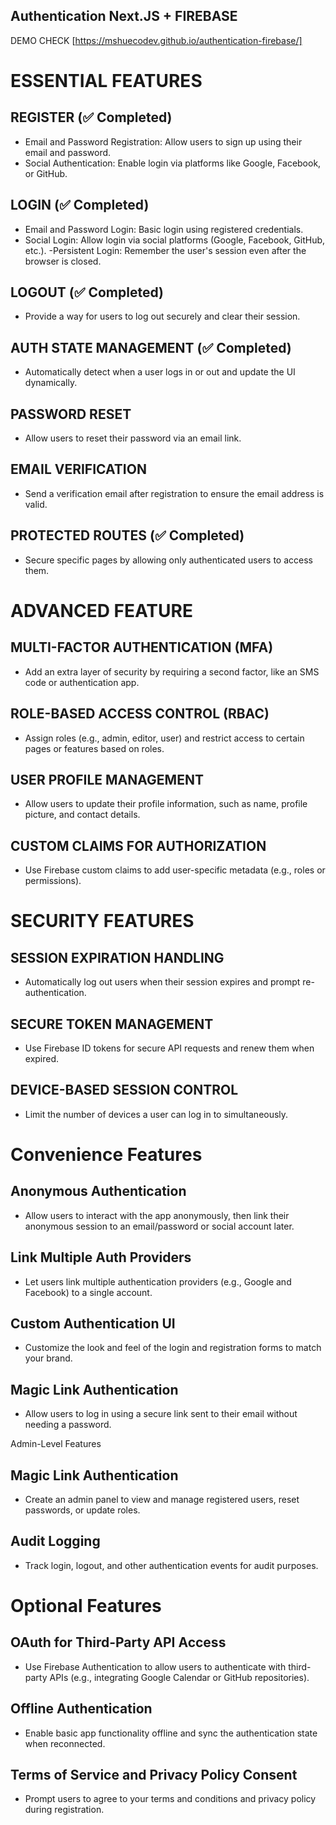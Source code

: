 ## Authentication Next.JS + FIREBASE

DEMO CHECK [https://mshuecodev.github.io/authentication-firebase/]

# ESSENTIAL FEATURES

## REGISTER (✅ Completed)

-   Email and Password Registration: Allow users to sign up using their email and password.
-   Social Authentication: Enable login via platforms like Google, Facebook, or GitHub.

## LOGIN (✅ Completed)

-   Email and Password Login: Basic login using registered credentials.
-   Social Login: Allow login via social platforms (Google, Facebook, GitHub, etc.). -Persistent Login: Remember the user's session even after the browser is closed.

## LOGOUT (✅ Completed)

-   Provide a way for users to log out securely and clear their session.

## AUTH STATE MANAGEMENT (✅ Completed)

-   Automatically detect when a user logs in or out and update the UI dynamically.

## PASSWORD RESET

-   Allow users to reset their password via an email link.

## EMAIL VERIFICATION

-   Send a verification email after registration to ensure the email address is valid.

## PROTECTED ROUTES (✅ Completed)

-   Secure specific pages by allowing only authenticated users to access them.

# ADVANCED FEATURE

## MULTI-FACTOR AUTHENTICATION (MFA)

-   Add an extra layer of security by requiring a second factor, like an SMS code or authentication app.

## ROLE-BASED ACCESS CONTROL (RBAC)

-   Assign roles (e.g., admin, editor, user) and restrict access to certain pages or features based on roles.

## USER PROFILE MANAGEMENT

-   Allow users to update their profile information, such as name, profile picture, and contact details.

## CUSTOM CLAIMS FOR AUTHORIZATION

-   Use Firebase custom claims to add user-specific metadata (e.g., roles or permissions).

# SECURITY FEATURES

## SESSION EXPIRATION HANDLING

-   Automatically log out users when their session expires and prompt re-authentication.

## SECURE TOKEN MANAGEMENT

-   Use Firebase ID tokens for secure API requests and renew them when expired.

## DEVICE-BASED SESSION CONTROL

-   Limit the number of devices a user can log in to simultaneously.

# Convenience Features

## Anonymous Authentication

-   Allow users to interact with the app anonymously, then link their anonymous session to an email/password or social account later.

## Link Multiple Auth Providers

-   Let users link multiple authentication providers (e.g., Google and Facebook) to a single account.

## Custom Authentication UI

-   Customize the look and feel of the login and registration forms to match your brand.

## Magic Link Authentication

-   Allow users to log in using a secure link sent to their email without needing a password.

Admin-Level Features

## Magic Link Authentication

-   Create an admin panel to view and manage registered users, reset passwords, or update roles.

## Audit Logging

-   Track login, logout, and other authentication events for audit purposes.

# Optional Features

## OAuth for Third-Party API Access

-   Use Firebase Authentication to allow users to authenticate with third-party APIs (e.g., integrating Google Calendar or GitHub repositories).

## Offline Authentication

-   Enable basic app functionality offline and sync the authentication state when reconnected.

## Terms of Service and Privacy Policy Consent

-   Prompt users to agree to your terms and conditions and privacy policy during registration.
